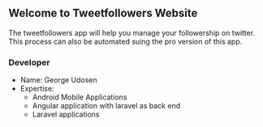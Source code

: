 ## Welcome to Tweetfollowers Website

The tweetfollowers app will help you manage your followership on twitter. This process can also be automated suing the pro version of this app.


### Developer
- Name: George Udosen
- Expertise: 
   - Android Mobile Applications
   - Angular application with laravel as back end
   - Laravel applications
